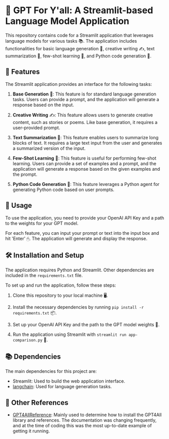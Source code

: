 # 🤖 GPT For Y'all: A Streamlit-based Language Model Application 

This repository contains code for a Streamlit application that leverages language models for various tasks 📚. The application includes functionalities for basic language generation 💬, creative writing ✍, text summarization 📝, few-shot learning 🎯, and Python code generation 🐍.

## 🌟 Features

The Streamlit application provides an interface for the following tasks:

1. **Base Generation** 💬: This feature is for standard language generation tasks. Users can provide a prompt, and the application will generate a response based on the input.

2. **Creative Writing** ✍: This feature allows users to generate creative content, such as stories or poems. Like base generation, it requires a user-provided prompt.

3. **Text Summarization** 📝: This feature enables users to summarize long blocks of text. It requires a large text input from the user and generates a summarized version of the input.

4. **Few-Shot Learning** 🎯: This feature is useful for performing few-shot learning. Users can provide a set of examples and a prompt, and the application will generate a response based on the given examples and the prompt.

5. **Python Code Generation** 🐍: This feature leverages a Python agent for generating Python code based on user prompts.

## 📖 Usage

To use the application, you need to provide your OpenAI API Key and a path to the weights for your GPT model.

For each feature, you can input your prompt or text into the input box and hit 'Enter' 🖱. The application will generate and display the response.

## 🛠 Installation and Setup

The application requires Python and Streamlit. Other dependencies are included in the `requirements.txt` file.

To set up and run the application, follow these steps:

1. Clone this repository to your local machine 🖥.

2. Install the necessary dependencies by running `pip install -r requirements.txt` 📦.

3. Set up your OpenAI API Key and the path to the GPT model weights 🔑.

4. Run the application using Streamlit with `streamlit run app-comparison.py` 🚀.

## 📚 Dependencies

The main dependencies for this project are:

- Streamlit: Used to build the web application interface.
- [langchain]([https://github.com/your-user/langchain](https://github.com/hwchase17/langchain.git)): Used for language generation tasks.

## 🔗 Other References

- [GPT4AllReference](https://github.com/nomic-ai/gpt4all/tree/main): Mainly used to determine how to install the GPT4All library and references. The documentation was changing frequently, and at the time of coding this was the most up-to-date example of getting it running.
